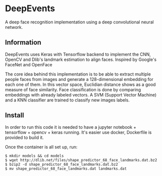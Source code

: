 # DeepEvents
A deep face recognition implementation using a deep convolutional neural network.

## Information
DeepEvents uses Keras with Tensorflow backend to implement the CNN, OpenCV and Dlib's landmark estimation to align faces. Inspired by Google's FaceNet and OpenFace

The core idea behind this implementation is to be able to extract multiple people faces from images and generate a 128-dimensional embedding for each one of them. In this vector space, Euclidian distance shows as a good measure of face similarity.
Face classification is done by comparing embeddings with already labeled vectors. A SVM (Support Vector Machine) and a KNN classifier are trained to classify new images labels.

## Install

In order to run this code it is needed to have a jupyter notebook + tensorflow + opencv + keras running. It's easier use docker, Dockerfile is provided to build it.

Once the container is all set up, run:
```
$ mkdir models && cd models
$ wget http://dlib.net/files/shape_predictor_68_face_landmarks.dat.bz2
$ bzip2 -d shape_predictor_68_face_landmarks.dat.bz2
$ mv shape_predictor_68_face_landmarks.dat landmarks.dat
